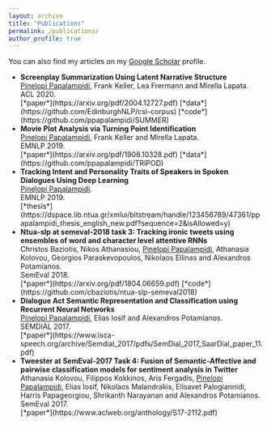 ```yaml
---
layout: archive
title: "Publications"
permalink: /publications/
author_profile: true
---
```


  You can also find my articles on my [Google Scholar](https://scholar.google.com/citations?user=3VE4eWAAAAAJ&hl=en&oi=ao) profile.

<ul class="sparse-list">
        <li>
          <b>Screenplay Summarization Using Latent Narrative Structure</b> <br/>
          <u>Pinelopi Papalampidi</u>, Frank Keller, Lea Frermann and Mirella Lapata. <br/>
          ACL 2020.<br/>
          [*paper*](https://arxiv.org/pdf/2004.12727.pdf)
          [*data*](https://github.com/EdinburghNLP/csi-corpus)
          [*code*](https://github.com/ppapalampidi/SUMMER)
        </li>
        <li>
          <b>Movie Plot Analysis via Turning Point Identification</b> <br/>
          <u>Pinelopi Papalampidi</u>, Frank Keller and Mirella Lapata. <br/>
          EMNLP 2019.<br/>
          [*paper*](https://arxiv.org/pdf/1908.10328.pdf)
          [*data*](https://github.com/ppapalampidi/TRIPOD)
        </li>
        <li>
          <b>Tracking Intent and Personality Traits of Speakers in Spoken Dialogues Using Deep Learning</b> <br/>
          <u>Pinelopi Papalampidi</u>. <br/>
          EMNLP 2019.<br/>
          [*thesis*](https://dspace.lib.ntua.gr/xmlui/bitstream/handle/123456789/47361/ppapalampidi_thesis_english_new.pdf?sequence=2&isAllowed=y)
        </li>
        <li>
          <b>Ntua-slp at semeval-2018 task 3: Tracking ironic tweets using ensembles of word and character level attentive RNNs</b> <br/>
          Christos Baziotis, Nikos Athanasiou, <u>Pinelopi Papalampidi</u>, Athanasia Kolovou, Georgios Paraskevopoulos, Nikolaos Ellinas and Alexandros Potamianos. <br/>
          SemEval 2018.<br/>
          [*paper*](https://arxiv.org/pdf/1804.06659.pdf)
          [*code*](https://github.com/cbaziotis/ntua-slp-semeval2018)
        </li>
        <li>
          <b>Dialogue Act Semantic Representation and Classification using Recurrent Neural Networks</b> <br/>
          <u>Pinelopi Papalampidi</u>, Elias Iosif and Alexandros Potamianos. <br/>
          SEMDIAL 2017.<br />
          [*paper*](https://www.isca-speech.org/archive/Semdial_2017/pdfs/SemDial_2017_SaarDial_paper_11.pdf)
        </li>
        <li>
          <b>Tweester at SemEval-2017 Task 4: Fusion of Semantic-Affective and pairwise classification models for sentiment analysis in Twitter</b> <br/>
          Athanasia Kolovou, Filippos Kokkinos, Aris Fergadis, <u>Pinelopi Papalampidi</u>, Elias Iosif, Nikolaos Malandrakis, Elisavet Palogiannidi, Harris Papageorgiou, Shrikanth Narayanan and Alexandros Potamianos. <br/>
          SemEval 2017. <br />
          [*paper*](https://www.aclweb.org/anthology/S17-2112.pdf)
        </li>
</ul>

